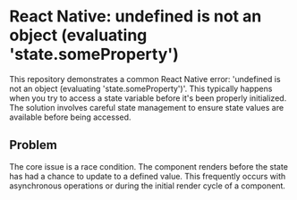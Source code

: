 # React Native: undefined is not an object (evaluating 'state.someProperty')
This repository demonstrates a common React Native error: 'undefined is not an object (evaluating 'state.someProperty')'. This typically happens when you try to access a state variable before it's been properly initialized.  The solution involves careful state management to ensure state values are available before being accessed.

## Problem
The core issue is a race condition. The component renders before the state has had a chance to update to a defined value.  This frequently occurs with asynchronous operations or during the initial render cycle of a component.